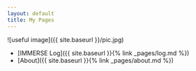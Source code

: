```yaml
---
layout: default
title: My Pages
---
```

![useful image]({{ site.baseurl }}/pic.jpg)
  * [IMMERSE Log]({{ site.baseurl }}{% link _pages/log.md %})
  * [About]({{ site.baseurl }}{% link _pages/about.md %})
  